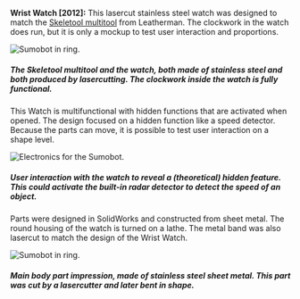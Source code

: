 **Wrist Watch [2012]:** This lasercut stainless steel watch was designed to match the  [Skeletool multitool](https://www.leatherman.com/skeletool-18.html "Skeletool Multitool from Leatherman.") from Leatherman. The clockwork in the watch does run, but it is only a mockup to test user interaction and proportions. 

![Sumobot in ring.](img/work/watch/watch_next.jpg)
##### The Skeletool multitool and the watch, both made of stainless steel and both produced by lasercutting. The clockwork inside the watch is fully functional.

This Watch is multifunctional with hidden functions that are activated when opened. The design focused on a hidden function like a speed detector. Because the parts can move, it is possible to test user interaction on a shape level.

![Electronics for the Sumobot.](img/work/watch/watch.gif)
##### User interaction with the watch to reveal a (theoretical) hidden feature. This could activate the built-in radar detector to detect the speed of an object.

Parts were designed in SolidWorks and constructed from sheet metal. The round housing of the watch is turned on a lathe. The metal band was also lasercut to match the design of the Wrist Watch.

![Sumobot in ring.](img/work/watch/watch_drawing.jpg)
##### Main body part impression, made of stainless steel sheet metal. This part was cut by a lasercutter and later bent in shape.
